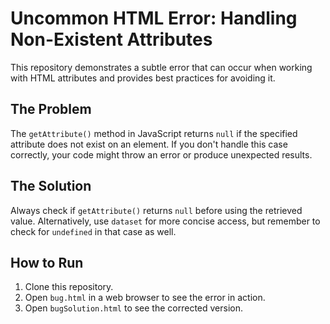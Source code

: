 # Uncommon HTML Error: Handling Non-Existent Attributes

This repository demonstrates a subtle error that can occur when working with HTML attributes and provides best practices for avoiding it.

## The Problem

The `getAttribute()` method in JavaScript returns `null` if the specified attribute does not exist on an element.  If you don't handle this case correctly, your code might throw an error or produce unexpected results.

## The Solution

Always check if `getAttribute()` returns `null` before using the retrieved value.  Alternatively, use `dataset` for more concise access, but remember to check for `undefined` in that case as well.

## How to Run

1. Clone this repository.
2. Open `bug.html` in a web browser to see the error in action.
3. Open `bugSolution.html` to see the corrected version.